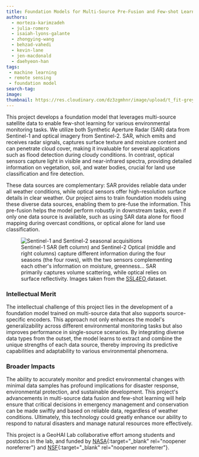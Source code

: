 ```yaml
---
title: Foundation Models for Multi-Source Pre-Fusion and Few-shot Learning
authors: 
  - morteza-karimzadeh
  - julia-romero
  - isaiah-lyons-galante
  - zhongying-wang
  - behzad-vahedi
  - kevin-lane
  - jen-macdonald
  - daehyeon-han
tags: 
 - machine learning
 - remote sensing
 - foundation model
search-tag: 
image: 
thumbnail: https://res.cloudinary.com/dz3zgmhnr/image/upload/t_fit-grey-4-3/v1735955434/eac27541-722d-4060-b1e1-899c7c073e5c.png
---
```


This project develops a foundation model that leverages multi-source satellite data to enable few-shot learning for various environmental monitoring tasks. We utilize both Synthetic Aperture Radar (SAR) data from Sentinel-1 and optical imagery from Sentinel-2. SAR, which emits and receives radar signals, captures surface texture and moisture content and can penetrate cloud cover, making it invaluable for several applications such as flood detection during cloudy conditions. In contrast, optical sensors capture light in visible and near-infrared spectra, providing detailed information on vegetation, soil, and water bodies, crucial for land use classification and fire detection.

These data sources are complementary: SAR provides reliable data under all weather conditions, while optical sensors offer high-resolution surface details in clear weather. Our project aims to train foundation models using these diverse data sources, enabling them to pre-fuse the information. This pre-fusion helps the model perform robustly in downstream tasks, even if only one data source is available, such as using SAR data alone for flood mapping during overcast conditions, or optical alone for land use classification. 

 <figure class="project-info-figure">
        <img 
            src="https://res.cloudinary.com/dz3zgmhnr/image/upload/v1735955696/100d8b6f-2b0f-45a2-b31e-dc28672d532b.png" 
            alt="Sentinel-1 and Sentinel-2 seasonal acquisitions"
            class="project-info-image"
        >
        <figcaption class="project-info-caption">
            Sentinel-1 SAR (left column) and Sentinel-2 Optical (middle and right columns) capture different information during the four seasons (the four rows), with the two sensors complementing each other's information on moisture, greenness... SAR primarily captures volume scattering, while optical relies on surface reflectivity. Images taken from the <a href="https://github.com/zhu-xlab/SSL4EO-S12" target="_blank">SSL4EO </a> dataset. 
        </figcaption>
  </figure>

<h3>Intellectual Merit</h3>
The intellectual challenge of this project lies in the development of a foundation model trained on multi-source data that also supports source-specific encoders. This approach not only enhances the model's generalizability across different environmental monitoring tasks but also improves performance in single-source scenarios. By integrating diverse data types from the outset, the model learns to extract and combine the unique strengths of each data source, thereby improving its predictive capabilities and adaptability to various environmental phenomena.

<h3>Broader Impacts</h3>
The ability to accurately monitor and predict environmental changes with minimal data samples has profound implications for disaster response, environmental protection, and sustainable development. This project's advancements in multi-source data fusion and few-shot learning will help ensure that critical decisions in emergency management and conservation can be made swiftly and based on reliable data, regardless of weather conditions. Ultimately, this technology could greatly enhance our ability to respond to natural disasters and manage natural resources more effectively.

This project is a GeoHAI Lab collaborative effort among students and postdocs in the lab, and funded by [NASA](https://www.nasa.gov/){:target="_blank" rel="noopener noreferrer"} and [NSF](https://www.nsf.gov/){:target="_blank" rel="noopener noreferrer"}. 
